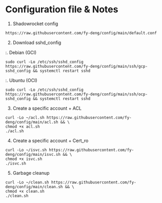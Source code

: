 # Configuration file & Notes

1. Shadowrocket config

```
https://raw.githubusercontent.com/fy-deng/config/main/default.conf
```

2. Download sshd_config

:. Debian (GCI)

```
sudo curl -Lo /etc/ssh/sshd_config https://raw.githubusercontent.com/fy-deng/config/main/ssh/gcp-sshd_config && systemctl restart sshd
```

:. Ubuntu (OCI)

```
sudo curl -Lo /etc/ssh/sshd_config https://raw.githubusercontent.com/fy-deng/config/main/ssh/ocp-sshd_config && systemctl restart sshd
```

3. Create a specific account + ACL

```
curl -Lo ~/acl.sh https://raw.githubusercontent.com/fy-deng/config/main/acl.sh && \
chmod +x acl.sh
./acl.sh
```

4. Create a specific account + Cert_ro

```
curl -Lo ~/isvc.sh https://raw.githubusercontent.com/fy-deng/config/main/isvc.sh && \
chmod +x isvc.sh
./isvc.sh
```

5. Garbage cleanup

```
curl -Lo ~/clean.sh https://raw.githubusercontent.com/fy-deng/config/main/clean.sh && \
chmod +x clean.sh
./clean.sh
```
